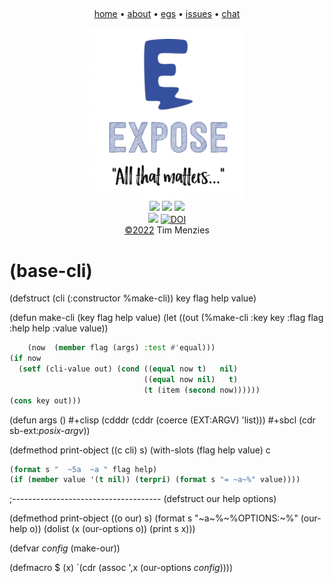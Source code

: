<a name=top><br>
<!-- tricks from https://simpleicons.org/  https://studio.tailorbrands.com -->
<p align=center>
<a href="/README.md#top">home</a> • 
<a href="asdas">about</a> • 
<a href="asdas">egs</a> • 
<a href="asdas">issues</a> • 
<a href="asdas">chat</a>  
</p><p align=center>
<a href="/README.md#top"><img src="/etc/img/expose.png" width=250></a><br>
<img src="https://img.shields.io/badge/purpose-se,ai-informational?style=flat&logo=hyper&logoColor=white&color=blueviolet">
<img src="https://img.shields.io/badge/language-lisp-informational?style=flat&logo=lua&logoColor=white&color=orange">
<a href="https://github.com/4duo/duo/actions"><img src="https://github.com/4duo/duo/workflows/tests/badge.svg"></a><br>
<img src="https://img.shields.io/badge/platform-osx,linux-informational?style=flat&logo=linux&logoColor=white&color=blue">
<a href="https://zenodo.org/badge/latestdoi/454593195"><img src="https://zenodo.org/badge/454593195.svg" alt="DOI"></a><br>
<a href="/LICENSE.md#top">&copy;2022</a> Tim Menzies
</p>




# (base-cli)


(defstruct (cli (:constructor %make-cli)) key flag help value)

(defun make-cli (key flag help value)
  (let ((out  (%make-cli :key key :flag flag :help help :value value))

```lisp
    (now  (member flag (args) :test #'equal)))
(if now
  (setf (cli-value out) (cond ((equal now t)   nil)
                              ((equal now nil)   t)
                              (t (item (second now))))))
(cons key out)))

```


(defun args ()
  #+clisp (cdddr (cddr (coerce (EXT:ARGV) 'list)))
  #+sbcl  (cdr sb-ext:*posix-argv*))

(defmethod print-object ((c cli) s)
  (with-slots (flag help value) c

```lisp
(format s "  ~5a  ~a " flag help)
(if (member value '(t nil)) (terpri) (format s "= ~a~%" value))))

```


;-------------------------------------
(defstruct our help options)

(defmethod print-object ((o our) s)
  (format s "~a~%~%OPTIONS:~%" (our-help o))
  (dolist (x (our-options o)) (print s x)))

(defvar *config* (make-our))

(defmacro $ (x) `(cdr (assoc ',x (our-options *config*))))


